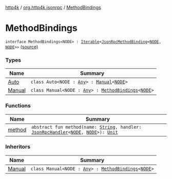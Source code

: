 [http4k](../../index.md) / [org.http4k.jsonrpc](../index.md) / [MethodBindings](./index.md)

# MethodBindings

`interface MethodBindings<NODE> : `[`Iterable`](https://kotlinlang.org/api/latest/jvm/stdlib/kotlin.collections/-iterable/index.html)`<`[`JsonRpcMethodBinding`](../-json-rpc-method-binding/index.md)`<`[`NODE`](index.md#NODE)`, `[`NODE`](index.md#NODE)`>>` [(source)](https://github.com/http4k/http4k/blob/master/http4k-jsonrpc/src/main/kotlin/org/http4k/jsonrpc/MethodBindings.kt#L6)

### Types

| Name | Summary |
|---|---|
| [Auto](-auto/index.md) | `class Auto<NODE : `[`Any`](https://kotlinlang.org/api/latest/jvm/stdlib/kotlin/-any/index.html)`> : `[`Manual`](-manual/index.md)`<`[`NODE`](-auto/index.md#NODE)`>` |
| [Manual](-manual/index.md) | `class Manual<NODE : `[`Any`](https://kotlinlang.org/api/latest/jvm/stdlib/kotlin/-any/index.html)`> : `[`MethodBindings`](./index.md)`<`[`NODE`](-manual/index.md#NODE)`>` |

### Functions

| Name | Summary |
|---|---|
| [method](method.md) | `abstract fun method(name: `[`String`](https://kotlinlang.org/api/latest/jvm/stdlib/kotlin/-string/index.html)`, handler: `[`JsonRpcHandler`](../-json-rpc-handler.md)`<`[`NODE`](index.md#NODE)`, `[`NODE`](index.md#NODE)`>): `[`Unit`](https://kotlinlang.org/api/latest/jvm/stdlib/kotlin/-unit/index.html) |

### Inheritors

| Name | Summary |
|---|---|
| [Manual](-manual/index.md) | `class Manual<NODE : `[`Any`](https://kotlinlang.org/api/latest/jvm/stdlib/kotlin/-any/index.html)`> : `[`MethodBindings`](./index.md)`<`[`NODE`](-manual/index.md#NODE)`>` |
